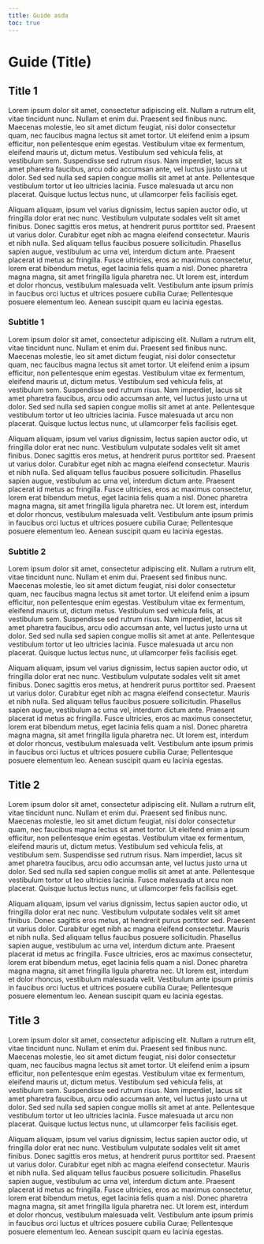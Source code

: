 ```yaml
---
title: Guide asda
toc: true
---
```


# Guide (Title)

## Title 1
Lorem ipsum dolor sit amet, consectetur adipiscing elit. Nullam a rutrum elit, vitae tincidunt nunc. Nullam et enim dui. Praesent sed finibus nunc. Maecenas molestie, leo sit amet dictum feugiat, nisi dolor consectetur quam, nec faucibus magna lectus sit amet tortor. Ut eleifend enim a ipsum efficitur, non pellentesque enim egestas. Vestibulum vitae ex fermentum, eleifend mauris ut, dictum metus. Vestibulum sed vehicula felis, at vestibulum sem. Suspendisse sed rutrum risus. Nam imperdiet, lacus sit amet pharetra faucibus, arcu odio accumsan ante, vel luctus justo urna ut dolor. Sed sed nulla sed sapien congue mollis sit amet at ante. Pellentesque vestibulum tortor ut leo ultricies lacinia. Fusce malesuada ut arcu non placerat. Quisque luctus lectus nunc, ut ullamcorper felis facilisis eget.

Aliquam aliquam, ipsum vel varius dignissim, lectus sapien auctor odio, ut fringilla dolor erat nec nunc. Vestibulum vulputate sodales velit sit amet finibus. Donec sagittis eros metus, at hendrerit purus porttitor sed. Praesent ut varius dolor. Curabitur eget nibh ac magna eleifend consectetur. Mauris et nibh nulla. Sed aliquam tellus faucibus posuere sollicitudin. Phasellus sapien augue, vestibulum ac urna vel, interdum dictum ante. Praesent placerat id metus ac fringilla. Fusce ultricies, eros ac maximus consectetur, lorem erat bibendum metus, eget lacinia felis quam a nisl. Donec pharetra magna magna, sit amet fringilla ligula pharetra nec. Ut lorem est, interdum et dolor rhoncus, vestibulum malesuada velit. Vestibulum ante ipsum primis in faucibus orci luctus et ultrices posuere cubilia Curae; Pellentesque posuere elementum leo. Aenean suscipit quam eu lacinia egestas.
### Subtitle 1
Lorem ipsum dolor sit amet, consectetur adipiscing elit. Nullam a rutrum elit, vitae tincidunt nunc. Nullam et enim dui. Praesent sed finibus nunc. Maecenas molestie, leo sit amet dictum feugiat, nisi dolor consectetur quam, nec faucibus magna lectus sit amet tortor. Ut eleifend enim a ipsum efficitur, non pellentesque enim egestas. Vestibulum vitae ex fermentum, eleifend mauris ut, dictum metus. Vestibulum sed vehicula felis, at vestibulum sem. Suspendisse sed rutrum risus. Nam imperdiet, lacus sit amet pharetra faucibus, arcu odio accumsan ante, vel luctus justo urna ut dolor. Sed sed nulla sed sapien congue mollis sit amet at ante. Pellentesque vestibulum tortor ut leo ultricies lacinia. Fusce malesuada ut arcu non placerat. Quisque luctus lectus nunc, ut ullamcorper felis facilisis eget.

Aliquam aliquam, ipsum vel varius dignissim, lectus sapien auctor odio, ut fringilla dolor erat nec nunc. Vestibulum vulputate sodales velit sit amet finibus. Donec sagittis eros metus, at hendrerit purus porttitor sed. Praesent ut varius dolor. Curabitur eget nibh ac magna eleifend consectetur. Mauris et nibh nulla. Sed aliquam tellus faucibus posuere sollicitudin. Phasellus sapien augue, vestibulum ac urna vel, interdum dictum ante. Praesent placerat id metus ac fringilla. Fusce ultricies, eros ac maximus consectetur, lorem erat bibendum metus, eget lacinia felis quam a nisl. Donec pharetra magna magna, sit amet fringilla ligula pharetra nec. Ut lorem est, interdum et dolor rhoncus, vestibulum malesuada velit. Vestibulum ante ipsum primis in faucibus orci luctus et ultrices posuere cubilia Curae; Pellentesque posuere elementum leo. Aenean suscipit quam eu lacinia egestas.
### Subtitle 2
Lorem ipsum dolor sit amet, consectetur adipiscing elit. Nullam a rutrum elit, vitae tincidunt nunc. Nullam et enim dui. Praesent sed finibus nunc. Maecenas molestie, leo sit amet dictum feugiat, nisi dolor consectetur quam, nec faucibus magna lectus sit amet tortor. Ut eleifend enim a ipsum efficitur, non pellentesque enim egestas. Vestibulum vitae ex fermentum, eleifend mauris ut, dictum metus. Vestibulum sed vehicula felis, at vestibulum sem. Suspendisse sed rutrum risus. Nam imperdiet, lacus sit amet pharetra faucibus, arcu odio accumsan ante, vel luctus justo urna ut dolor. Sed sed nulla sed sapien congue mollis sit amet at ante. Pellentesque vestibulum tortor ut leo ultricies lacinia. Fusce malesuada ut arcu non placerat. Quisque luctus lectus nunc, ut ullamcorper felis facilisis eget.

Aliquam aliquam, ipsum vel varius dignissim, lectus sapien auctor odio, ut fringilla dolor erat nec nunc. Vestibulum vulputate sodales velit sit amet finibus. Donec sagittis eros metus, at hendrerit purus porttitor sed. Praesent ut varius dolor. Curabitur eget nibh ac magna eleifend consectetur. Mauris et nibh nulla. Sed aliquam tellus faucibus posuere sollicitudin. Phasellus sapien augue, vestibulum ac urna vel, interdum dictum ante. Praesent placerat id metus ac fringilla. Fusce ultricies, eros ac maximus consectetur, lorem erat bibendum metus, eget lacinia felis quam a nisl. Donec pharetra magna magna, sit amet fringilla ligula pharetra nec. Ut lorem est, interdum et dolor rhoncus, vestibulum malesuada velit. Vestibulum ante ipsum primis in faucibus orci luctus et ultrices posuere cubilia Curae; Pellentesque posuere elementum leo. Aenean suscipit quam eu lacinia egestas.
## Title 2
Lorem ipsum dolor sit amet, consectetur adipiscing elit. Nullam a rutrum elit, vitae tincidunt nunc. Nullam et enim dui. Praesent sed finibus nunc. Maecenas molestie, leo sit amet dictum feugiat, nisi dolor consectetur quam, nec faucibus magna lectus sit amet tortor. Ut eleifend enim a ipsum efficitur, non pellentesque enim egestas. Vestibulum vitae ex fermentum, eleifend mauris ut, dictum metus. Vestibulum sed vehicula felis, at vestibulum sem. Suspendisse sed rutrum risus. Nam imperdiet, lacus sit amet pharetra faucibus, arcu odio accumsan ante, vel luctus justo urna ut dolor. Sed sed nulla sed sapien congue mollis sit amet at ante. Pellentesque vestibulum tortor ut leo ultricies lacinia. Fusce malesuada ut arcu non placerat. Quisque luctus lectus nunc, ut ullamcorper felis facilisis eget.

Aliquam aliquam, ipsum vel varius dignissim, lectus sapien auctor odio, ut fringilla dolor erat nec nunc. Vestibulum vulputate sodales velit sit amet finibus. Donec sagittis eros metus, at hendrerit purus porttitor sed. Praesent ut varius dolor. Curabitur eget nibh ac magna eleifend consectetur. Mauris et nibh nulla. Sed aliquam tellus faucibus posuere sollicitudin. Phasellus sapien augue, vestibulum ac urna vel, interdum dictum ante. Praesent placerat id metus ac fringilla. Fusce ultricies, eros ac maximus consectetur, lorem erat bibendum metus, eget lacinia felis quam a nisl. Donec pharetra magna magna, sit amet fringilla ligula pharetra nec. Ut lorem est, interdum et dolor rhoncus, vestibulum malesuada velit. Vestibulum ante ipsum primis in faucibus orci luctus et ultrices posuere cubilia Curae; Pellentesque posuere elementum leo. Aenean suscipit quam eu lacinia egestas.
## Title 3
Lorem ipsum dolor sit amet, consectetur adipiscing elit. Nullam a rutrum elit, vitae tincidunt nunc. Nullam et enim dui. Praesent sed finibus nunc. Maecenas molestie, leo sit amet dictum feugiat, nisi dolor consectetur quam, nec faucibus magna lectus sit amet tortor. Ut eleifend enim a ipsum efficitur, non pellentesque enim egestas. Vestibulum vitae ex fermentum, eleifend mauris ut, dictum metus. Vestibulum sed vehicula felis, at vestibulum sem. Suspendisse sed rutrum risus. Nam imperdiet, lacus sit amet pharetra faucibus, arcu odio accumsan ante, vel luctus justo urna ut dolor. Sed sed nulla sed sapien congue mollis sit amet at ante. Pellentesque vestibulum tortor ut leo ultricies lacinia. Fusce malesuada ut arcu non placerat. Quisque luctus lectus nunc, ut ullamcorper felis facilisis eget.

Aliquam aliquam, ipsum vel varius dignissim, lectus sapien auctor odio, ut fringilla dolor erat nec nunc. Vestibulum vulputate sodales velit sit amet finibus. Donec sagittis eros metus, at hendrerit purus porttitor sed. Praesent ut varius dolor. Curabitur eget nibh ac magna eleifend consectetur. Mauris et nibh nulla. Sed aliquam tellus faucibus posuere sollicitudin. Phasellus sapien augue, vestibulum ac urna vel, interdum dictum ante. Praesent placerat id metus ac fringilla. Fusce ultricies, eros ac maximus consectetur, lorem erat bibendum metus, eget lacinia felis quam a nisl. Donec pharetra magna magna, sit amet fringilla ligula pharetra nec. Ut lorem est, interdum et dolor rhoncus, vestibulum malesuada velit. Vestibulum ante ipsum primis in faucibus orci luctus et ultrices posuere cubilia Curae; Pellentesque posuere elementum leo. Aenean suscipit quam eu lacinia egestas.
